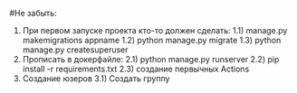 #Не забыть:
1) При первом запуске проекта кто-то должен сделать:
1.1) manage.py makemigrations appname
1.2) python manage.py migrate
1.3) python manage.py createsuperuser
2) Прописать в докерфайле:
2.1) python manage.py runserver
2.2) pip install -r requirements.txt
2.3) создание первычных Actions
3) Создание юзеров
3.1) Создать группу
